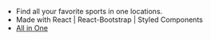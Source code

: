 - Find all your favorite sports in one locations.
- Made with React | React-Bootstrap | Styled Components
- [All in One](https://all-in-one-sports.netlify.app)